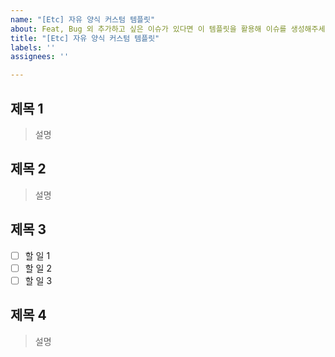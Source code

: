 ```yaml
---
name: "[Etc] 자유 양식 커스텀 템플릿"
about: Feat, Bug 외 추가하고 싶은 이슈가 있다면 이 템플릿을 활용해 이슈를 생성해주세요!
title: "[Etc] 자유 양식 커스텀 템플릿"
labels: ''
assignees: ''

---
```


## 제목 1
> 설명

## 제목 2
> 설명

## 제목 3
- [ ] 할 일 1
- [ ] 할 일 2
- [ ] 할 일 3

## 제목 4
> 설명